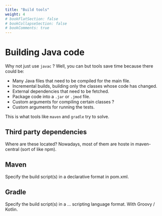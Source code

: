 ```yaml
---
title: "Build tools"
weight: 4
# bookFlatSection: false
# bookCollapseSection: false
# bookComments: true
---
```

# Building Java code
Why not just use `javac` ? Well, you can but tools save time because there could be:
* Many Java files that need to be compiled for the main file.
* Incremental builds, building only the classes whose code has changed.
* External dependencies that need to be fetched.
* Package code into a `.jar` or `.jmod` file.
* Custom arguments for compiling certain classes ?
* Custom arguments for running the tests.

This is what tools like `maven` and `gradle` try to solve.

## Third party dependencies
Where are these located? Nowadays, most of them are hoste in maven-central (sort of like npm).

## Maven
Specify the build script(s) in a declarative format in pom.xml.

## Gradle
Specify the build script(s) in a ... scripting language format. With Groovy / Kotlin.